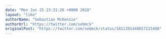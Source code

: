 ```yaml
---
date: "Mon Jun 25 23:31:26 +0000 2018"
layout: "like"
authorName: "Sebastian McKenzie"
authorUrl: "https://twitter.com/sebmck"
originalPost: "https://twitter.com/sebmck/status/1011391448657215488"
---
```

